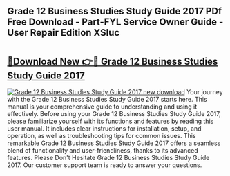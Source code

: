 ## Grade 12 Business Studies Study Guide 2017 PDf Free Download - Part-FYL Service Owner Guide - User Repair Edition XSluc

# <h2><a href="http://bc65868.oget.top/?id=Grade+12+Business+Studies+Study+Guide+2017">🔗Download New 👉🔴 Grade 12 Business Studies Study Guide 2017</a></h2>

[![Grade 12 Business Studies Study Guide 2017 new download](https://i.imgur.com/5g1atiW.png)](http://bc65868.oget.top/?id=Grade+12+Business+Studies+Study+Guide+2017)
Your journey with the Grade 12 Business Studies Study Guide 2017 starts here. This manual is your comprehensive guide to understanding and using it effectively. Before using your Grade 12 Business Studies Study Guide 2017, please familiarize yourself with its functions and features by reading this user manual. It includes clear instructions for installation, setup, and operation, as well as troubleshooting tips for common issues. This remarkable Grade 12 Business Studies Study Guide 2017 offers a seamless blend of functionality and user-friendliness, thanks to its advanced features. Please Don't Hesitate Grade 12 Business Studies Study Guide 2017. Our customer support team is ready to answer your questions.
